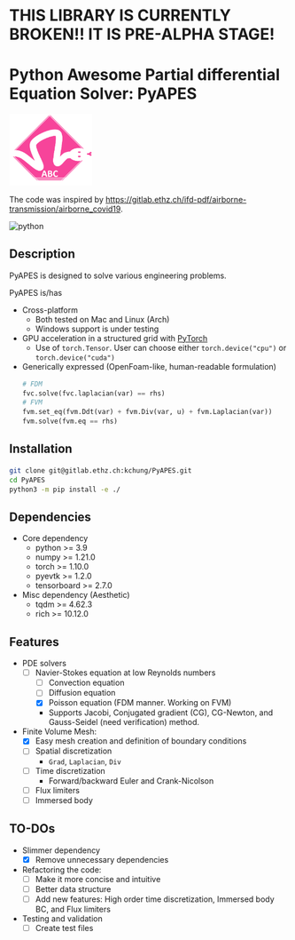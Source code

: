 # THIS LIBRARY IS CURRENTLY BROKEN!! IT IS PRE-ALPHA STAGE!
# Python Awesome Partial differential Equation Solver: PyAPES

<img src="PyAPES/assets/logo.png" width="150"/>

The code was inspired by https://gitlab.ethz.ch/ifd-pdf/airborne-transmission/airborne_covid19.

![python](http://ForTheBadge.com/images/badges/made-with-python.svg)


## Description

PyAPES is designed to solve various engineering problems.

PyAPES is/has
- Cross-platform
	- Both tested on Mac and Linux (Arch)
	- Windows support is under testing
- GPU acceleration in a structured grid with [PyTorch](https://pytorch.org)
	- Use of `torch.Tensor`. User can choose either `torch.device("cpu")` or `torch.device("cuda")`
- Generically expressed (OpenFoam-like, human-readable formulation)
	```python
	# FDM
	fvc.solve(fvc.laplacian(var) == rhs)
	# FVM
	fvm.set_eq(fvm.Ddt(var) + fvm.Div(var, u) + fvm.Laplacian(var))
	fvm.solve(fvm.eq == rhs)
	```
## Installation

```bash
git clone git@gitlab.ethz.ch:kchung/PyAPES.git
cd PyAPES
python3 -m pip install -e ./
```

## Dependencies

- Core dependency
	- python >= 3.9
	- numpy >= 1.21.0
	- torch >= 1.10.0
	- pyevtk >= 1.2.0
	- tensorboard >= 2.7.0
- Misc dependency (Aesthetic)
	- tqdm >= 4.62.3
	- rich >= 10.12.0

## Features
- PDE solvers
	- [ ] Navier-Stokes equation at low Reynolds numbers
		- [ ] Convection equation
		- [ ] Diffusion equation
    	- [x] Poisson equation (FDM manner. Working on FVM)
		- Supports Jacobi, Conjugated gradient (CG), CG-Newton, and Gauss-Seidel (need verification) method.
- Finite Volume Mesh:
	- [x] Easy mesh creation and definition of boundary conditions
	- [ ] Spatial discretization
		- `Grad`, `Laplacian`, `Div`
	- [ ] Time discretization
		- Forward/backward Euler and Crank-Nicolson
	- [ ] Flux limiters
	- [ ] Immersed body

## TO-DOs

- Slimmer dependency
	- [x] Remove unnecessary dependencies
- Refactoring the code:
	- [ ] Make it more concise and intuitive
	- [ ] Better data structure
	- [ ] Add new features: High order time discretization, Immersed body BC, and Flux limiters
- Testing and validation
	- [ ] Create test files
